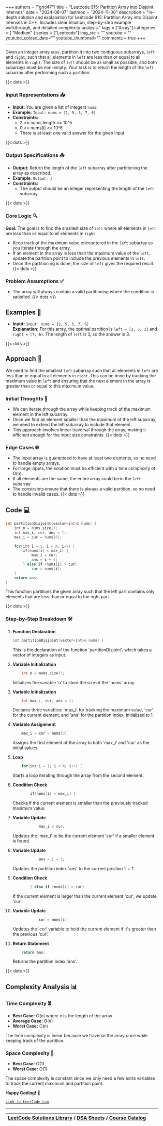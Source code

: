 
+++
authors = ["grid47"]
title = "Leetcode 915: Partition Array into Disjoint Intervals"
date = "2024-08-07"
lastmod = "2024-11-06"
description = "In-depth solution and explanation for Leetcode 915: Partition Array into Disjoint Intervals in C++. Includes clear intuition, step-by-step example walkthrough, and detailed complexity analysis."
tags = ["Array"]
categories = [
    "Medium"
]
series = ["Leetcode"]
img_src = ""
youtube = ""
youtube_upload_date=""
youtube_thumbnail=""
comments = true
+++



---
Given an integer array `nums`, partition it into two contiguous subarrays, `left` and `right`, such that all elements in `left` are less than or equal to all elements in `right`. The size of `left` should be as small as possible, and both subarrays must be non-empty. Your task is to return the length of the `left` subarray after performing such a partition.
<!--more-->
{{< dots >}}
### Input Representations 📥
- **Input:** You are given a list of integers `nums`.
- **Example:** `Input: nums = [2, 5, 3, 7, 6]`
- **Constraints:**
	- 2 <= nums.length <= 10^5
	- 0 <= nums[i] <= 10^6
	- There is at least one valid answer for the given input.

{{< dots >}}
### Output Specifications 📤
- **Output:** Return the length of the `left` subarray after partitioning the array as described.
- **Example:** `Output: 3`
- **Constraints:**
	- The output should be an integer representing the length of the `left` subarray.

{{< dots >}}
### Core Logic 🔍
**Goal:** The goal is to find the smallest size of `left` where all elements in `left` are less than or equal to all elements in `right`.

- Keep track of the maximum value encountered in the `left` subarray as you iterate through the array.
- If an element in the array is less than the maximum value of the `left`, update the partition point to include the previous elements in `left`.
- Once the partitioning is done, the size of `left` gives the required result.
{{< dots >}}
### Problem Assumptions ✅
- The array will always contain a valid partitioning where the condition is satisfied.
{{< dots >}}
## Examples 🧩
- **Input:** `Input: nums = [2, 5, 3, 7, 6]`  \
  **Explanation:** For this array, the optimal partition is `left = [2, 5, 3]` and `right = [7, 6]`. The length of `left` is 3, so the answer is 3.

{{< dots >}}
## Approach 🚀
We need to find the smallest `left` subarray such that all elements in `left` are less than or equal to all elements in `right`. This can be done by tracking the maximum value in `left` and ensuring that the next element in the array is greater than or equal to this maximum value.

### Initial Thoughts 💭
- We can iterate through the array while keeping track of the maximum element in the left subarray.
- Once we find an element smaller than the maximum of the left subarray, we need to extend the left subarray to include that element.
- This approach involves linear traversal through the array, making it efficient enough for the input size constraints.
{{< dots >}}
### Edge Cases 🌐
- The input array is guaranteed to have at least two elements, so no need to handle empty arrays.
- For large inputs, the solution must be efficient with a time complexity of O(n).
- If all elements are the same, the entire array could be in the `left` subarray.
- The constraints ensure that there is always a valid partition, so no need to handle invalid cases.
{{< dots >}}
## Code 💻
```cpp
int partitionDisjoint(vector<int>& nums) {
    int n = nums.size();
    int max_i, cur, ans = 1;
    max_i = cur = nums[0];
    
    for(int i = 1; i < n; i++) {
        if(nums[i] < max_i) {
            max_i = cur;
            ans = i + 1;
        } else if (nums[i] > cur)
            cur = nums[i];
    }
    return ans;
}
```

This function partitions the given array such that the left part contains only elements that are less than or equal to the right part.

{{< dots >}}
### Step-by-Step Breakdown 🛠️
1. **Function Declaration**
	```cpp
	int partitionDisjoint(vector<int>& nums) {
	```
	This is the declaration of the function 'partitionDisjoint', which takes a vector of integers as input.

2. **Variable Initialization**
	```cpp
	    int n = nums.size();
	```
	Initializes the variable 'n' to store the size of the 'nums' array.

3. **Variable Initialization**
	```cpp
	    int max_i, cur, ans = 1;
	```
	Declares three variables: 'max_i' for tracking the maximum value, 'cur' for the current element, and 'ans' for the partition index, initialized to 1.

4. **Variable Assignment**
	```cpp
	    max_i = cur = nums[0];
	```
	Assigns the first element of the array to both 'max_i' and 'cur' as the initial values.

5. **Loop**
	```cpp
	    for(int i = 1; i < n; i++) {
	```
	Starts a loop iterating through the array from the second element.

6. **Condition Check**
	```cpp
	        if(nums[i] < max_i) {
	```
	Checks if the current element is smaller than the previously tracked maximum value.

7. **Variable Update**
	```cpp
	            max_i = cur;
	```
	Updates the 'max_i' to be the current element 'cur' if a smaller element is found.

8. **Variable Update**
	```cpp
	            ans = i + 1;
	```
	Updates the partition index 'ans' to the current position 'i + 1'.

9. **Condition Check**
	```cpp
	        } else if (nums[i] > cur)
	```
	If the current element is larger than the current element 'cur', we update 'cur'.

10. **Variable Update**
	```cpp
	            cur = nums[i];
	```
	Updates the 'cur' variable to hold the current element if it's greater than the previous 'cur'.

11. **Return Statement**
	```cpp
	    return ans;
	```
	Returns the partition index 'ans'.

{{< dots >}}
## Complexity Analysis 📊
### Time Complexity ⏳
- **Best Case:** O(n) where n is the length of the array
- **Average Case:** O(n)
- **Worst Case:** O(n)

The time complexity is linear because we traverse the array once while keeping track of the partition.

### Space Complexity 💾
- **Best Case:** O(1)
- **Worst Case:** O(1)

The space complexity is constant since we only need a few extra variables to track the current maximum and partition point.

**Happy Coding! 🎉**


[`Link to LeetCode Lab`](https://leetcode.com/problems/partition-array-into-disjoint-intervals/description/)

---

| [LeetCode Solutions Library](https://grid47.xyz/leetcode/) / [DSA Sheets](https://grid47.xyz/sheets/) / [Course Catalog](https://grid47.xyz/courses/) |
| --- |
